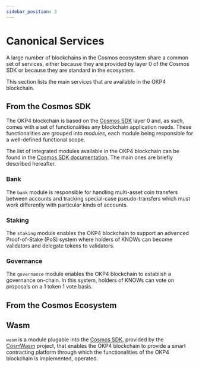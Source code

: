 ```yaml
---
sidebar_position: 3
---
```


# Canonical Services

A large number of blockchains in the Cosmos ecosystem share a common set of services, either because they are provided by layer 0 of the Cosmos SDK or because they are standard in the ecosystem.

This section lists the main services that are available in the OKP4 blockchain.

## From the Cosmos SDK

The OKP4 blockchain is based on the [Cosmos SDK](https://cosmos.network) layer 0 and, as such, comes with a set of functionalities any blockchain application needs. These functionalities are grouped into _modules_, each module being responsible for a well-defined functional scope.

The list of integrated modules available in the OKP4 blockchain can be found in the [Cosmos SDK documentation](https://docs.cosmos.network/main/modules/). The main ones are briefly described hereafter.

### Bank

The `bank` module is responsible for handling multi-asset coin transfers between accounts and tracking special-case pseudo-transfers which must work differently with particular kinds of accounts.

### Staking

The `staking` module enables the OKP4 blockchain to support an advanced Proof-of-Stake (PoS) system where holders of KNOWs can become validators and delegate tokens to validators.

### Governance

The `governance` module enables the OKP4 blockchain to establish a governance on-chain. In this system, holders of KNOWs can vote on proposals on a 1 token 1 vote basis.

## From the Cosmos Ecosystem

## Wasm

`wasm` is a module plugable into the [Cosmos SDK](https://cosmos.network), provided by the [CosmWasm](https://docs.cosmwasm.com) project, that enables the OKP4 blockchain to provide a smart contracting platform through which the functionalities of the OKP4 blockchain is implemented, operated.
